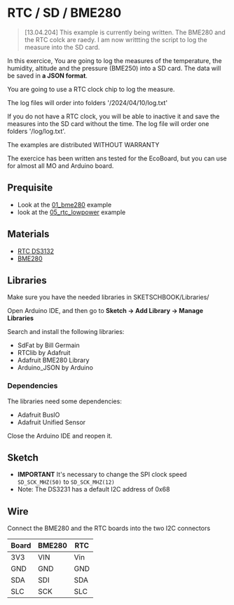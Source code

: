 # RTC / SD / BME280

> [13.04.204] This example is currently being written.
> The BME280 and the RTC colck are raedy. I am now writtting the script to log the measure into the SD card.

In this exercice, You are going to log the measures of the temperature, the humidity, altitude and the pressure (BME250) into a SD card. The data will be saved in **a JSON format**.

You are going to use a RTC clock chip to log the measure.

The log files will order into folders '/2024/04/10/log.txt'

If you do not have a RTC clock, you will be able to inactive it and save the measures into the SD card without the time. The log file will order one folders '/log/log.txt'.

The examples are distributed WITHOUT WARRANTY

The exercice has been written ans tested for the EcoBoard, but you can use for almost all MO and Arduino board.


## Prequisite
* Look at the [01_bme280](https://github.com/ecosensors/EcoBoard/tree/master/examples/01_bme280) example
* look at the [05_rtc_lowpower](https://github.com/ecosensors/EcoBoard/tree/master/examples/05_rtc-lowpower) example


## Materials
* [RTC DS3132](https://www.adafruit.com/product/3013)
* [BME280](https://www.adafruit.com/product/2652)

## Libraries
Make sure you have the needed libraries in SKETSCHBOOK/Libraries/

Open Arduino IDE, and then go to **Sketch -> Add Library -> Manage Libraries** 

Search and install the following libraries:

* SdFat by Bill Germain
* RTClib by Adafruit
* Adafruit BME280 Library
* Arduino_JSON by Arduino

### Dependencies
The libraries need some dependencies:

* Adafruit BusIO
* Adafruit Unified Sensor


Close the Arduino IDE and reopen it.

## Sketch
* **IMPORTANT** It's necessary to change the SPI clock speed `SD_SCK_MHZ(50)` to `SD_SCK_MHZ(12)`
* Note: The DS3231 has a default I2C address of 0x68

## Wire

Connect the BME280 and the RTC boards into the two I2C connectors

Board | BME280 | RTC
--- | --- | ---
3V3 | VIN | Vin
GND | GND | GND
SDA | SDI | SDA
SLC | SCK | SLC